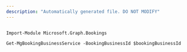 ```yaml
---
description: "Automatically generated file. DO NOT MODIFY"
---
```


```powershellv2

Import-Module Microsoft.Graph.Bookings

Get-MgBookingBusinessService -BookingBusinessId $bookingBusinessId

```